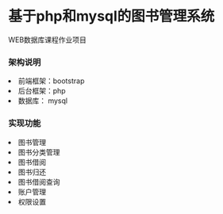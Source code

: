 <h1>基于php和mysql的图书管理系统</h1>
<p>WEB数据库课程作业项目</p>
<h3>架构说明</h3>
<li>前端框架：bootstrap</li>
<li>后台框架：php</li>
<li>数据库： mysql</li>
<h3>实现功能</h3>
<li>图书管理</li>
<li>图书分类管理</li>
<li>图书借阅</li>
<li>图书归还</li>
<li>图书借阅查询</li>
<li>账户管理</li>
<li>权限设置</li>


